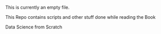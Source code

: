 This is currently an empty file.

This Repo contains scripts and other stuff done while reading the Book

Data Science from Scratch

